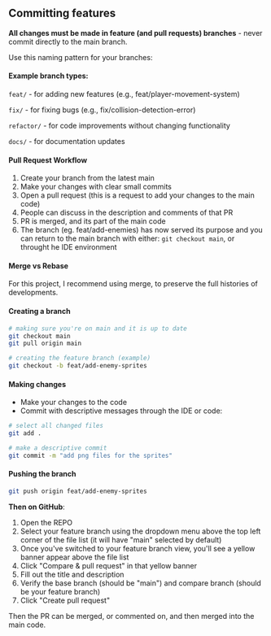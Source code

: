 ## Committing features

**All changes must be made in feature (and pull requests) branches** - never commit directly to the main branch.

Use this naming pattern for your branches:

#### Example branch types:
`feat/` - for adding new features (e.g., feat/player-movement-system)

`fix/` - for fixing bugs (e.g., fix/collision-detection-error)

`refactor/` - for code improvements without changing functionality

`docs/` - for documentation updates


#### Pull Request Workflow

1. Create your branch from the latest main
2. Make your changes with clear small commits
3. Open a pull request (this is a request to add your changes to the main code)
4. People can discuss in the description and comments of that PR
5. PR is merged, and its part of the main code 
6. The branch (eg. feat/add-enemies) has now served its purpose and you can return to the main branch with either: `git checkout main`, or throught he IDE environment

#### Merge vs Rebase

For this project, I recommend using merge, to preserve the full histories of developments.


#### Creating a branch

```bash
# making sure you're on main and it is up to date
git checkout main
git pull origin main

# creating the feature branch (example)
git checkout -b feat/add-enemy-sprites
```

#### Making changes

- Make your changes to the code
- Commit with descriptive messages through the IDE or code:
```bash
# select all changed files
git add .

# make a descriptive commit
git commit -m "add png files for the sprites"
```

#### Pushing the branch

```bash
git push origin feat/add-enemy-sprites
```

**Then on GitHub**:
1. Open the REPO
2. Select your feature branch using the dropdown menu above the top left corner of the file list (it will have "main" selected by default)
3. Once you've switched to your feature branch view, you'll see a yellow banner appear above the file list
4. Click "Compare & pull request" in that yellow banner
5. Fill out the title and description
6. Verify the base branch (should be "main") and compare branch (should be your feature branch)
7. Click "Create pull request"

Then the PR can be merged, or commented on, and then merged into the main code.
